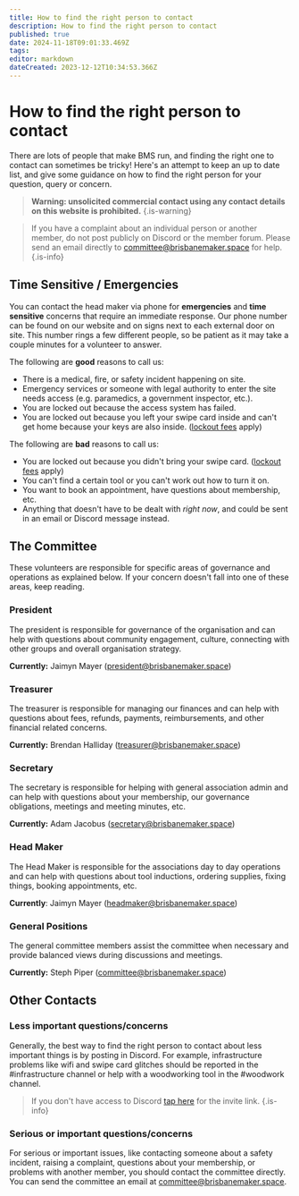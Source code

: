 ```yaml
---
title: How to find the right person to contact
description: How to find the right person to contact
published: true
date: 2024-11-18T09:01:33.469Z
tags: 
editor: markdown
dateCreated: 2023-12-12T10:34:53.366Z
---
```


# How to find the right person to contact
There are lots of people that make BMS run, and finding the right one to contact can sometimes be tricky! Here's an attempt to keep an up to date list, and give some guidance on how to find the right person for your question, query or concern.

> **Warning: unsolicited commercial contact using any contact details on this website is prohibited.**
{.is-warning}

> If you have a complaint about an individual person or another member, do not post publicly on Discord or the member forum. Please send an email directly to [committee@brisbanemaker.space](mailto:committee@brisbanemaker.space) for help.
{.is-info}


## Time Sensitive / Emergencies
You can contact the head maker via phone for **emergencies** and **time sensitive** concerns that require an immediate response. Our phone number can be found on our website and on signs next to each external door on site. This number rings a few different people, so be patient as it may take a couple minutes for a volunteer to answer.

The following are **good** reasons to call us:
* There is a medical, fire, or safety incident happening on site.
* Emergency services or someone with legal authority to enter the site needs access (e.g. paramedics, a government inspector, etc.).
* You are locked out because the access system has failed.
* You are locked out because you left your swipe card inside and can't get home because your keys are also inside. ([lockout fees](/bylaws/fees) apply)

The following are **bad** reasons to call us:
* You are locked out because you didn't bring your swipe card. ([lockout fees](/bylaws/fees) apply)
* You can't find a certain tool or you can't work out how to turn it on.
* You want to book an appointment, have questions about membership, etc.
* Anything that doesn't have to be dealt with *right now*, and could be sent in an email or Discord message instead.

## The Committee
These volunteers are responsible for specific areas of governance and operations as explained below. If your concern doesn't fall into one of these areas, keep reading.

### President
The president is responsible for governance of the organisation and can help with questions about community engagement, culture, connecting with other groups and overall organisation strategy.

**Currently:** Jaimyn Mayer ([president@brisbanemaker.space](mailto:president@brisbanemaker.space))

### Treasurer
The treasurer is responsible for managing our finances and can help with questions about fees, refunds, payments, reimbursements, and other financial related concerns.

**Currently:** Brendan Halliday ([treasurer@brisbanemaker.space](mailto:treasurer@brisbanemaker.space))

### Secretary
The secretary is responsible for helping with general association admin and can help with questions about your membership, our governance obligations, meetings and meeting minutes, etc. 

**Currently:** Adam Jacobus ([secretary@brisbanemaker.space](mailto:secretary@brisbanemaker.space))

### Head Maker
The Head Maker is responsible for the associations day to day operations and can help with questions about tool inductions, ordering supplies, fixing things, booking appointments, etc.

**Currently**: Jaimyn Mayer ([headmaker@brisbanemaker.space](mailto:headmaker@brisbanemaker.space))

### General Positions
The general committee members assist the committee when necessary and provide balanced views during discussions and meetings.

**Currently:**
Steph Piper ([committee@brisbanemaker.space](mailto:committee@brisbanemaker.space))

## Other Contacts
### Less important questions/concerns
Generally, the best way to find the right person to contact about less important things is by posting in Discord. For example, infrastructure problems like wifi and swipe card glitches should be reported in the #infrastructure channel or help with a woodworking tool in the #woodwork channel.

> If you don't have access to Discord [tap here](discord.brisbanemaker.space) for the invite link.
{.is-info}

### Serious or important questions/concerns
For serious or important issues, like contacting someone about a safety incident, raising a complaint, questions about your membership, or problems with another member, you should contact the committee directly. You can send the committee an email at [committee@brisbanemaker.space](mailto:committee@brisbanemaker.space).